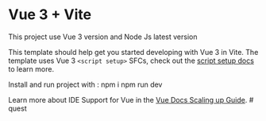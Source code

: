 # Vue 3 + Vite
This project use  Vue 3 version and Node Js latest version

This template should help get you started developing with Vue 3 in Vite. The template uses Vue 3 `<script setup>` SFCs, check out the [script setup docs](https://v3.vuejs.org/api/sfc-script-setup.html#sfc-script-setup) to learn more.

Install and run project with :
npm i 
npm run dev

Learn more about IDE Support for Vue in the [Vue Docs Scaling up Guide](https://vuejs.org/guide/scaling-up/tooling.html#ide-support).
#   q u e s t 
 
 
